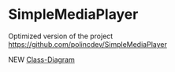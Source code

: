 # SimpleMediaPlayer

Optimized version of the project https://github.com/polincdev/SimpleMediaPlayer

NEW [Class-Diagram](images/smp-class-diagram.jpg)
